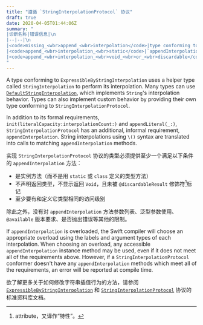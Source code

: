 ```yaml
---
title: "遵循 `StringInterpolationProtocol` 协议"
draft: true
date: 2020-04-05T01:44:06Z
summary: "
|诊断名称|错误信息|\n
|--|--|\n
|<code>missing_<wbr>append_<wbr>interpolation</code>|type conforming to `StringInterpolationProtocol` does not implement a valid `appendInterpolation` method|\n
|<code>append_<wbr>interpolation_<wbr>static</code>|`appendInterpolation` method will never be used because it is static|\n
|<code>append_<wbr>interpolation_<wbr>void_<wbr>or_<wbr>discardable</code>|`appendInterpolation` method does not return `Void` or have a discardable result|
"
---
```


A type conforming to `ExpressibleByStringInterpolation` uses a helper type called `StringInterpolation` to perform its interpolation. Many types can use [`DefaultStringInterpolation`](https://developer.apple.com/documentation/swift/defaultstringinterpolation), which implements `String`'s interpolation behavior. Types can also implement custom behavior by providing their own type conforming to `StringInterpolationProtocol`.

In addition to its formal requirements, `init(literalCapacity:interpolationCount:)` and `appendLiteral(_:)`, `StringInterpolationProtocol` has an additional, informal requirement, `appendInterpolation`. String interpolations using `\()` syntax are translated into calls to matching `appendInterpolation` methods.

实现 `StringInterpolationProtocol` 协议的类型必须提供至少一个满足以下条件的 `appendInterpolation` 方法：

- 是实例方法（而不是用 `static` 或 `class` 定义的类型方法）
- 不声明返回类型，不显示返回 `Void`，且未被 `@discardableResult` 修饰符[^1]标记
- 至少要有和定义它类型相同的访问级别

除此之外，没有对 `appendInterpolation` 方法参数列表、泛型参数使用、`@available` 版本要求、是否抛出错误等其他的限制。

If `appendInterpolation` is overloaded, the Swift compiler will choose an appropriate overload using the labels and argument types of each interpolation. When choosing an overload, any accessible `appendInterpolation` instance method may be used, even if it does not meet all of the requirements above. However, if a `StringInterpolationProtocol` conformer doesn't have any `appendInterpolation` methods which meet all of the requirements, an error will be reported at compile time.

欲了解更多关于如何修改字符串插值行为的方法，请参阅 [`ExpressibleByStringInterpolation`](https://developer.apple.com/documentation/swift/expressiblebystringinterpolation) 和 [`StringInterpolationProtocol`](https://developer.apple.com/documentation/swift/stringinterpolationprotocol) 协议的标准资料库文档。

[^1]: attribute，又译作“特性”。
